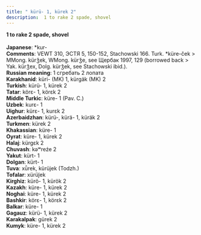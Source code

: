 ```yaml
---
title: " kürü- 1, kürek 2"
description:  1 to rake 2 spade, shovel
---
```

<strong> 1 to rake 2 spade, shovel</strong><br><br>
<strong>Japanese</strong>:  *kur-<br>
<strong>Comments</strong>:  VEWT 310, ЭСТЯ 5, 150-152, Stachowski 166. Turk. *küre-ček > MMong. kürǯek, WMong. kürǯe, see Щербак 1997, 129 (borrowed back > Yak. kürǯex, Dolg. kürǯek, see Stachowski ibid.).<br>
<strong>Russian meaning</strong>:  1 сгребать 2 лопата<br>
<strong>Karakhanid</strong>:  küri- (MK) 1, kürgäk (MK) 2<br>
<strong>Turkish</strong>:  kürü- 1, kürek 2<br>
<strong>Tatar</strong>:  körɛ- 1, körɛk 2<br>
<strong>Middle Turkic</strong>:  küre- 1 (Pav. C.)<br>
<strong>Uzbek</strong>:  kurɛ- 1<br>
<strong>Uighur</strong>:  kürɛ- 1, kurɛk 2<br>
<strong>Azerbaidzhan</strong>:  kürü-, kürä- 1, küräk 2<br>
<strong>Turkmen</strong>:  kürek 2<br>
<strong>Khakassian</strong>:  küre- 1<br>
<strong>Oyrat</strong>:  küre- 1, kürek 2<br>
<strong>Halaj</strong>:  kürgɛk 2<br>
<strong>Chuvash</strong>:  kǝʷreźe 2<br>
<strong>Yakut</strong>:  kürt- 1<br>
<strong>Dolgan</strong>:  kürt- 1<br>
<strong>Tuva</strong>:  xǖrek, kürüjek (Todzh.)<br>
<strong>Tofalar</strong>:  xürüj̃ek<br>
<strong>Kirghiz</strong>:  kürö- 1, kürök 2<br>
<strong>Kazakh</strong>:  küre- 1, kürek 2<br>
<strong>Noghai</strong>:  küre- 1, kürek 2<br>
<strong>Bashkir</strong>:  körɛ- 1, körɛk 2<br>
<strong>Balkar</strong>:  küre- 1<br>
<strong>Gagauz</strong>:  kürü- 1, kürek 2<br>
<strong>Karakalpak</strong>:  gürek 2<br>
<strong>Kumyk</strong>:  küre- 1, kürek 2<br>


